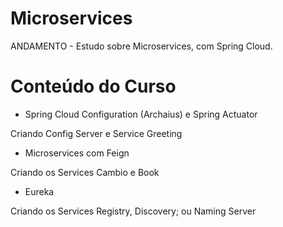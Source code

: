 # Microservices
ANDAMENTO - Estudo sobre Microservices, com Spring Cloud.

# Conteúdo do Curso

* Spring Cloud Configuration (Archaius) e Spring Actuator
<p>Criando Config Server e Service Greeting</p>

* Microservices com Feign
<p>Criando os Services Cambio e Book</p>

* Eureka
<p>Criando os Services Registry, Discovery; ou Naming Server</p>
